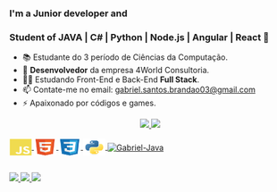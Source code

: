 ### I'm a Junior developer and
### Student of JAVA | C# | Python | Node.js | Angular | React 👋

- 📚 Estudante do 3 período de Ciências da Computação. 
- 🥇 **Desenvolvedor** da empresa 4World Consultoria.
- 👨‍💻 Estudando Front-End e Back-End **Full Stack**.
- 📫 Contate-me no email: gabriel.santos.brandao03@gmail.com
- ⚡ Apaixonado por códigos e games.


<div align="center">
  <a href="https://github.com/anndrezoide">
  <img height="150em" src="https://github-readme-stats.vercel.app/api?username=gabrielsbrandao&show_icons=true&theme=tokyonight&include_all_commits=true&count_private=true"/>
  <img height="140em" src="https://github-readme-stats.vercel.app/api/top-langs/?username=gabrielsbrandao&layout=compact&langs_count=7&theme=tokyonight"/>
</div>
  
<div style="display: inline_block"><br>
  <img align="center" alt="Gabriel-Js" height="30" width="40" src="https://raw.githubusercontent.com/devicons/devicon/master/icons/javascript/javascript-plain.svg">
  <img align="center" alt="Gabriel-HTML" height="30" width="40" src="https://raw.githubusercontent.com/devicons/devicon/master/icons/html5/html5-original.svg">
  <img align="center" alt="Gabriel-CSS" height="30" width="40" src="https://raw.githubusercontent.com/devicons/devicon/master/icons/css3/css3-original.svg">
  <img align="center" alt="Gabriel-Python" height="30" width="40" src="https://raw.githubusercontent.com/devicons/devicon/master/icons/python/python-original.svg">
  <img align="center" alt="Gabriel-Java" height="30" width="40"  src="https://cdn.jsdelivr.net/gh/devicons/devicon/icons/java/java-original-wordmark.svg" />
</div>
  
  ##
  
  <div> 
    
  <a href="https://instagram.com/anndrezoide" target="_blank"><img src="https://img.shields.io/badge/-Instagram-%23E4405F?style=for-the-badge&logo=instagram&logoColor=white" target="_blank"> </a><a href= "mailto: gabriel.santos.brandao03@gmail.com"><img src="https://img.shields.io/badge/-Gmail-%23333?style=for-the-badge&logo=gmail&logoColor=white" target="_blank"> </a><a href="https://www.linkedin.com/in/gabriel-dos-santos-brand%C3%A3o-913a1a198" target="_blank"><img src="https://img.shields.io/badge/-LinkedIn-%230077B5?style=for-the-badge&logo=linkedin&logoColor=white" target="_blank"></a> 
  </div>
